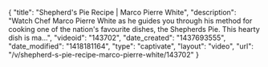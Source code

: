 {
    "title": "Shepherd's Pie Recipe | Marco Pierre White",
    "description": "Watch Chef Marco Pierre White as he guides you through his method for cooking one of the nation's favourite dishes, the Shepherds Pie. This hearty dish is ma...",
    "videoid": "143702",
    "date_created": "1437693555",
    "date_modified": "1418181164",
    "type": "captivate",
    "layout": "video",
    "url": "\/v\/shepherd-s-pie-recipe-marco-pierre-white\/143702"
}